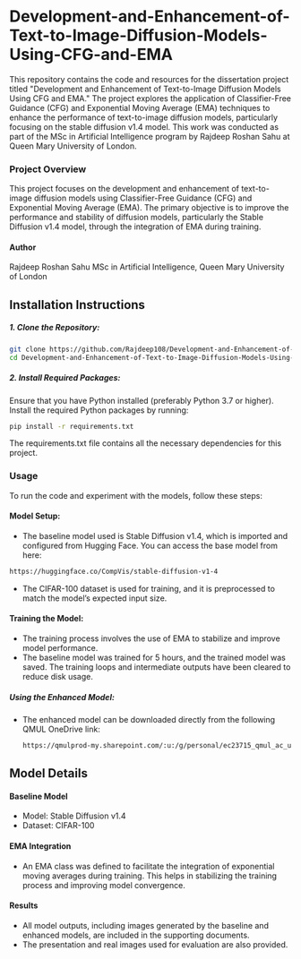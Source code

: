# Development-and-Enhancement-of-Text-to-Image-Diffusion-Models-Using-CFG-and-EMA
This repository contains the code and resources for the dissertation project titled "Development and Enhancement of Text-to-Image Diffusion Models Using CFG and EMA." The project explores the application of Classifier-Free Guidance (CFG) and Exponential Moving Average (EMA) techniques to enhance the performance of text-to-image diffusion models, particularly focusing on the stable diffusion v1.4 model. This work was conducted as part of the MSc in Artificial Intelligence program by Rajdeep Roshan Sahu at Queen Mary University of London.

### Project Overview
This project focuses on the development and enhancement of text-to-image diffusion models using Classifier-Free Guidance (CFG) and Exponential Moving Average (EMA). The primary objective is to improve the performance and stability of diffusion models, particularly the Stable Diffusion v1.4 model, through the integration of EMA during training.

#### Author
Rajdeep Roshan Sahu
MSc in Artificial Intelligence, Queen Mary University of London

## Installation Instructions
##### 1. Clone the Repository:
```bash
git clone https://github.com/Rajdeep108/Development-and-Enhancement-of-Text-to-Image-Diffusion-Models-Using-CFG-and-EMA.git
cd Development-and-Enhancement-of-Text-to-Image-Diffusion-Models-Using-CFG-and-EMA
```
##### 2. Install Required Packages:
Ensure that you have Python installed (preferably Python 3.7 or higher). Install the required Python packages by running:
```bash
pip install -r requirements.txt
```
The requirements.txt file contains all the necessary dependencies for this project.

### Usage
To run the code and experiment with the models, follow these steps:
#### Model Setup:
- The baseline model used is Stable Diffusion v1.4, which is imported and configured from Hugging Face. You can access the base model from here:
```bash
https://huggingface.co/CompVis/stable-diffusion-v1-4
```
- The CIFAR-100 dataset is used for training, and it is preprocessed to match the model’s expected input size.
#### Training the Model:
- The training process involves the use of EMA to stabilize and improve model performance.
- The baseline model was trained for 5 hours, and the trained model was saved. The training loops and intermediate outputs have been cleared to reduce disk usage.
##### Using the Enhanced Model:
- The enhanced model can be downloaded directly from the following QMUL OneDrive link:
  ```bash
  https://qmulprod-my.sharepoint.com/:u:/g/personal/ec23715_qmul_ac_uk/ERr3p7XTGXJDuJVZDW1DpNYBcAY0GIweM5c0GEqRrBKOPQ?e=RxU5GP
## Model Details
#### Baseline Model
- Model: Stable Diffusion v1.4
- Dataset: CIFAR-100
#### EMA Integration
- An EMA class was defined to facilitate the integration of exponential moving averages during training. This helps in stabilizing the training process and improving model convergence.
#### Results
- All model outputs, including images generated by the baseline and enhanced models, are included in the supporting documents.
- The presentation and real images used for evaluation are also provided.
